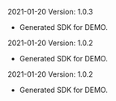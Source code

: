 2021-01-20 Version: 1.0.3
- Generated SDK for DEMO.

2021-01-20 Version: 1.0.2
- Generated SDK for DEMO.

2021-01-20 Version: 1.0.2
- Generated SDK for DEMO.

